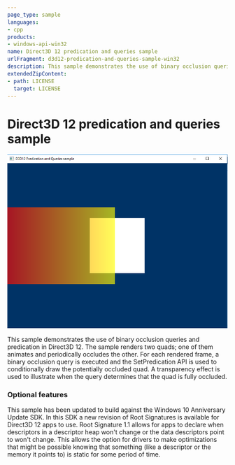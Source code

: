 ```yaml
---
page_type: sample
languages:
- cpp
products:
- windows-api-win32
name: Direct3D 12 predication and queries sample
urlFragment: d3d12-predication-and-queries-sample-win32
description: This sample demonstrates the use of binary occlusion queries and predication in Direct3D 12.
extendedZipContent:
- path: LICENSE
  target: LICENSE
---
```


# Direct3D 12 predication and queries sample
![PredicationQueries GUI](src/D3D12PredicationQueries.png)

This sample demonstrates the use of binary occlusion queries and predication in Direct3D 12. The sample renders two quads; one of them animates and periodically occludes the other. For each rendered frame, a binary occlusion query is executed and the SetPredication API is used to conditionally draw the potentially occluded quad. A transparency effect is used to illustrate when the query determines that the quad is fully occluded.

### Optional features
This sample has been updated to build against the Windows 10 Anniversary Update SDK. In this SDK a new revision of Root Signatures is available for Direct3D 12 apps to use. Root Signature 1.1 allows for apps to declare when descriptors in a descriptor heap won't change or the data descriptors point to won't change.  This allows the option for drivers to make optimizations that might be possible knowing that something (like a descriptor or the memory it points to) is static for some period of time.